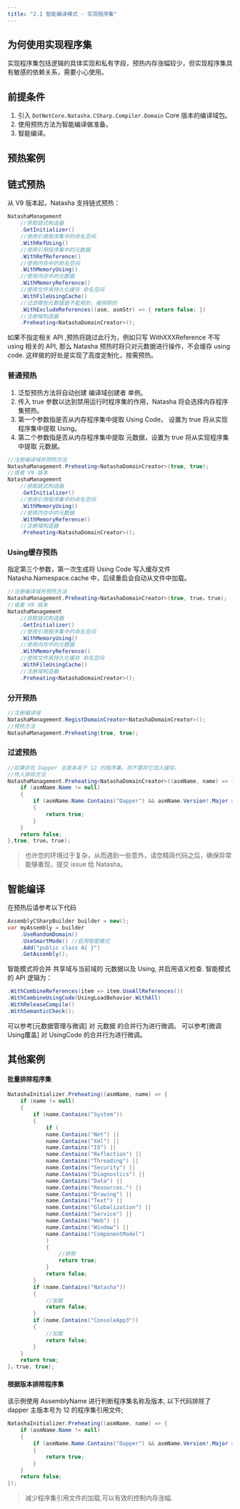 ```yaml
---
title: "2.1 智能编译模式 - 实现程序集"
---
```


## 为何使用实现程序集

实现程序集包括逻辑的具体实现和私有字段，预热内存涨幅较少，但实现程序集具有敏感的依赖关系，需要小心使用。

## 前提条件

1. 引入 `DotNetCore.Natasha.CSharp.Compiler.Domain` Core 版本的编译域包。
2. 使用预热方法为智能编译做准备。
3. 智能编译。

## 预热案例
## 链式预热

从 V9 版本起，Natasha 支持链式预热：

```cs
NatashaManagement
    //获取链式构造器
    .GetInitializer() 
    //使用引用程序集中的命名空间
    .WithRefUsing()
    //使用引用程序集中的元数据
    .WithRefReference()
    //使用内存中的命名空间
    .WithMemoryUsing()
    //使用内存中的元数据
    .WithMemoryReference()
    //使用文件来持久化缓存 命名空间
    .WithFileUsingCache()
    //过滤哪些元数据是不能用的，被排除的
    .WithExcludeReferences((asm, asmStr) => { return false; })
    //注册域构造器
    .Preheating<NatashaDomainCreator>();
```

如果不指定相关 API ,预热将跳过此行为，例如只写 WithXXXReference 不写 using 相关的 API, 那么 Natasha 预热时将只对元数据进行操作，不会缓存 using code. 这样做的好处是实现了高度定制化，按需预热。

### 普通预热
1. 泛型预热方法将自动创建 编译域创建者 单例。
2. 传入 true 参数以达到禁用运行时程序集的作用，Natasha 将会选择内存程序集预热。
3. 第一个参数指是否从内存程序集中提取 Using Code， 设置为 true 将从实现程序集中提取 Using。
4. 第二个参数指是否从内存程序集中提取 元数据，设置为 true 将从实现程序集中提取 元数据。
```cs
//注册编译域并预热方法
NatashaManagement.Preheating<NatashaDomainCreator>(true, true);
//或者 V9 版本
NatashaManagement
    //获取链式构造器
    .GetInitializer() 
    //使用引用程序集中的命名空间
    .WithMemoryUsing()
    //使用内存中的元数据
    .WithMemoryReference()
    //注册域构造器
    .Preheating<NatashaDomainCreator>();
```

### Using缓存预热
指定第三个参数，第一次生成将 Using Code 写入缓存文件  Natasha.Namespace.cache 中，后续重启会自动从文件中加载。
```cs
//注册编译域并预热方法
NatashaManagement.Preheating<NatashaDomainCreator>(true, true，true);
//或者 V9 版本
NatashaManagement
    //获取链式构造器
    .GetInitializer() 
    //使用引用程序集中的命名空间
    .WithMemoryUsing()
    //使用内存中的元数据
    .WithMemoryReference()
    //使用文件来持久化缓存 命名空间
    .WithFileUsingCache()
    //注册域构造器
    .Preheating<NatashaDomainCreator>();
```

### 分开预热
```cs
//注册编译域
NatashaManagement.RegistDomainCreator<NatashaDomainCreator>();
//预热方法
NatashaManagement.Preheating(true, true);
```

### 过滤预热
```cs
//如果存在 Dapper 主版本高于 12 的程序集，则不要将它加入缓存。
//传入排除方法
NatashaManagement.Preheating<NatashaDomainCreator>((asmName, name) => {
    if (asmName.Name != null)
    {
        if (asmName.Name.Contains("Dapper") && asmName.Version!.Major > 12)
        {
            return true;
        }
    }
    return false;
},true, true，true);
```

> 也许您的环境过于复杂，从而遇到一些意外，请您精简代码之后，确保异常能够重现，提交 issue 给 Natasha。 


## 智能编译

在预热后请参考以下代码

```cs
AssemblyCSharpBuilder builder = new();
var myAssembly = builder
    .UseRandomDomain()
    .UseSmartMode() //启用智能模式
    .Add("public class A{ }")
    .GetAssembly();
```

智能模式将合并 共享域与当前域的 元数据以及 Using, 并启用语义检查.
智能模式的 API 逻辑为：
```cs
.WithCombineReferences(item => item.UseAllReferences())
.WithCombineUsingCode(UsingLoadBehavior.WithAll)
.WithReleaseCompile()
.WithSemanticCheck();
```

可以参考[元数据管理与微调] 对 元数据 的合并行为进行微调。
可以参考[微调Using覆盖] 对 UsingCode 的合并行为进行微调。

## 其他案例

#### 批量排除程序集

```cs
NatashaInitializer.Preheating((asmName, name) => {
    if (name != null)
    {
        if (name.Contains("System"))
        {
            if (
            name.Contains("Net") ||
            name.Contains("Xml") ||
            name.Contains("IO") ||
            name.Contains("Reflection") ||
            name.Contains("Threading") ||
            name.Contains("Security") ||
            name.Contains("Diagnostics") ||
            name.Contains("Data") ||
            name.Contains("Resources.") ||
            name.Contains("Drawing") ||
            name.Contains("Text") ||
            name.Contains("Globalization") ||
            name.Contains("Service") ||
            name.Contains("Web") ||
            name.Contains("Window") ||
            name.Contains("ComponentModel")
            )
            {
                //排除
                return true;
            }
            return false;
        }
        if (name.Contains("Natasha"))
        {
            //加载
            return false;
        }
        if (name.Contains("ConsoleApp3"))
        {
            //加载
            return false;
        }
    }
    return true;
}，true, true);
```

#### 根据版本排除程序集

该示例使用 AssemblyName 进行判断程序集名称及版本, 以下代码排除了 dapper 主版本号为 12 的程序集引用文件;

```cs
NatashaInitializer.Preheating((asmName, name) => {
    if (asmName.Name != null)
    {
        if (asmName.Name.Contains("Dapper") && asmName.Version!.Major > 12)
        {
            return true;
        }
    }
    return false;
});
```

> 减少程序集引用文件的加载,可以有效的控制内存涨幅.